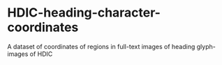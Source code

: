 # HDIC-heading-character-coordinates
A dataset of coordinates of regions in full-text images of heading glyph-images of HDIC
